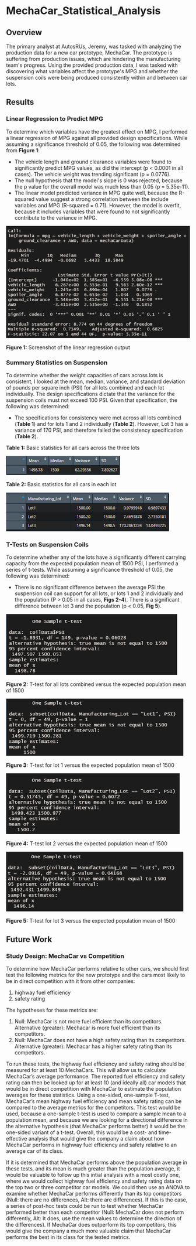 # MechaCar_Statistical_Analysis

## Overview
The primary analyst at AutosRUs, Jeremy, was tasked with analyzing the production data for a new car prototype, MechaCar.  The prototype is suffering from production issues, which are hindering the manufacturing team's progress.  Using the provided production data, I was tasked with discovering what variables affect the prototype's MPG and whether the suspension coils were being produced consistently within and between car lots.

## Results

### Linear Regression to Predict MPG
To determine which variables have the greatest effect on MPG, I performed a linear regression of MPG against all provided design specifications.  While assuming a significance threshold of 0.05, the following was determined from **Figure 1**:
-	The vehicle length and ground clearance variables were found to significantly predict MPG values, as did the intercept (p < 0.0001 in all cases).  The vehicle weight was trending significant (p = 0.0776).
-	The null hypothesis that the model's slope is 0 was rejected, because the p value for the overall model was much less than 0.05 (p = 5.35e-11).
-	The linear model predicted variance in MPG quite well, because the R-squared value suggest a strong correlation between the include variables and MPG (R-squared = 0.71).  However, the model is overfit, because it includes variables that were found to not significantly contribute to the variance in MPG.

![linear-regression-output](resources/mpg_linear_model.png)

**Figure 1:** Screenshot of the linear regression output

### Summary Statistics on Suspension
To determine whether the weight capacities of cars across lots is consistent, I looked at the mean, median, variance, and standard deviation of pounds per square inch (PSI) for all lots combined and each lot individually.  The design specifications dictate that the variance for the suspension coils must not exceed 100 PSI.  Given that specification, the following was determined:
-	The specifications for consistency were met across all lots combined (**Table 1**) and for lots 1 and 2 individually (**Table 2**).  However, Lot 3 has a variance of 170 PSI, and therefore failed the consistency specification (**Table 2**).

**Table 1:** Basic statistics for all cars across the three lots

![total-stats-output](resources/total_summary.png)

**Table 2:** Basic statistics for all cars in each lot

![by-lot-stats-output](resources/lot_summary.png)

### T-Tests on Suspension Coils
To determine whether any of the lots have a significantly different carrying capacity from the expected population mean of 1500 PSI, I performed a series of t-tests.  While assuming a significance threshold of 0.05, the following was determined:
-	There is no significant difference between the average PSI the suspension coil can support for all lots, or lots 1 and 2 individually and the population (P > 0.05 in all cases, **Figs 2-4**).  There is a significant difference between lot 3 and the population (p < 0.05, **Fig 5**).

![total-ttest](resources/total_ttest.png)

**Figure 2:** T-test for all lots combined versus the expected population mean of 1500

![lot1-ttest](resources/lot1_ttest.png)

**Figure 3:** T-test for lot 1 versus the expected population mean of 1500

![lot2-ttest](resources/lot2_ttest.png)

**Figure 4:** T-test lot 2 versus the expected population mean of 1500

![lot3-ttest](resources/lot3_ttest.png)

**Figure 5:** T-test for lot 3 versus the expected population mean of 1500


## Future Work
### Study Design: MechaCar vs Competition
To determine how MechaCar performs relative to other cars, we should first test the following metrics for the new prototype and the cars most likely to be in direct competition with it from other companies:

1)	highway fuel efficiency
2)	safety rating

The hypotheses for these metrics are:
1)	Null: MechaCar is not more fuel efficient than its competitors.  Alternative (greater): Mechacar is more fuel efficient than its competitors.
2)	Null: MechaCar does not have a high safety rating than its competitors.  Alternative (greater): Mechacar has a higher safety rating than its competitors.

To run these tests, the highway fuel efficiency and safety rating should be measured for at least 10 MechaCars.  This will allow us to calculate MechaCar’s average performance.  The reported fuel efficiency and safety rating can then be looked up for at least 10 (and ideally all) car models that would be in direct competition with MechaCar to estimate the population averages for these statistics.  Using a one-sided, one-sample T-test, MechaCar’s mean highway fuel efficiency and mean safety rating can be compared to the average metrics for the competitors.  This test would be used, because a one-sample t-test is used to compare a sample mean to a population mean, and because we are looking for a directional difference in the alternative hypothesis (that MechaCar performs better) it would be the one-sided variant of a t-test.  Overall, this would be a cost- and time-effective analysis that would give the company a claim about how MechaCar performs in highway fuel efficiency and safety relative to an average car of its class.

If it is determined that MechaCar performs above the population average in these tests, and its mean is much greater than the population average, it would be valuable to follow up this intial analysis with a most costly one, where we would collect highway fuel efficiency and safety rating data on the top two or three competitor car models.  We could then use an ANOVA to examine whether MechaCar performs differently than its top competitors (Null: there are no differences, Alt: there are differences).   If this is the case, a series of post-hoc tests could be run to test whether MechaCar performed better than each competitor (Null: MechaCar does not perform differently, Alt: It does, use the mean values to determine the direction of the differences).  If MechaCar does outperform its top competitors, this would give the company a much more valuable claim that MechaCar performs the best in its class for the tested metrics.

